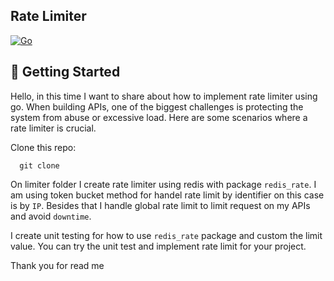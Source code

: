## Rate Limiter

[![Go](https://img.shields.io/badge/go-1.23-green.svg)](https://golang.org/)

## 🏃 Getting Started
Hello, in this time I want to share about how to implement rate limiter using go. When building APIs, one of the biggest challenges is protecting the system from abuse or excessive load. Here are some scenarios where a rate limiter is crucial.

Clone this repo:
```shell script
  git clone
```
On limiter folder I create rate limiter using redis with package `redis_rate`. I am using token bucket method for handel rate limit by identifier on this case is by `IP`. Besides that I handle global rate limit to limit request on my APIs and avoid `downtime`.

I create unit testing for how to use `redis_rate` package and custom the limit value. You can try the unit test and implement rate limit for your project.

Thank you for read me